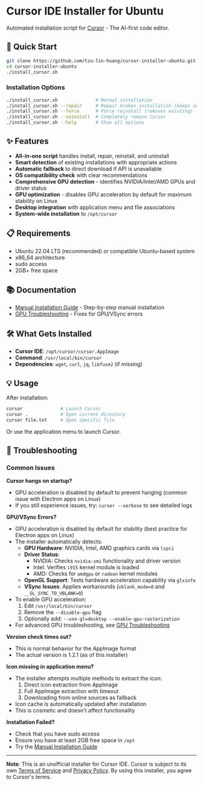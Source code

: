 # Cursor IDE Installer for Ubuntu

Automated installation script for [Cursor](https://cursor.com/) - The AI-first code editor.

## 🚀 Quick Start

```bash
git clone https://github.com/tzu-lin-huang/cursor-installer-ubuntu.git
cd cursor-installer-ubuntu
./install_cursor.sh
```

### Installation Options

```bash
./install_cursor.sh              # Normal installation
./install_cursor.sh --repair     # Repair broken installation (keeps settings)
./install_cursor.sh --force      # Force reinstall (removes existing)
./install_cursor.sh --uninstall  # Completely remove Cursor
./install_cursor.sh --help       # Show all options
```

## ✨ Features

- **All-in-one script** handles install, repair, reinstall, and uninstall
- **Smart detection** of existing installations with appropriate actions
- **Automatic fallback** to direct download if API is unavailable
- **OS compatibility check** with clear recommendations
- **Comprehensive GPU detection** - identifies NVIDIA/Intel/AMD GPUs and driver status
- **GPU optimization** - disables GPU acceleration by default for maximum stability on Linux
- **Desktop integration** with application menu and file associations
- **System-wide installation** to `/opt/cursor`

## 📋 Requirements

- Ubuntu 22.04 LTS (recommended) or compatible Ubuntu-based system
- x86_64 architecture
- sudo access
- 2GB+ free space

## 📚 Documentation

- [Manual Installation Guide](docs/manual-installation.md) - Step-by-step manual installation
- [GPU Troubleshooting](docs/gpu-troubleshooting.md) - Fixes for GPU/VSync errors

## 🛠️ What Gets Installed

- **Cursor IDE**: `/opt/cursor/cursor.AppImage`
- **Command**: `/usr/local/bin/cursor`
- **Dependencies**: `wget`, `curl`, `jq`, `libfuse2` (if missing)

## 💡 Usage

After installation:

```bash
cursor              # Launch Cursor
cursor .            # Open current directory
cursor file.txt     # Open specific file
```

Or use the application menu to launch Cursor.

## 🐛 Troubleshooting

### Common Issues

**Cursor hangs on startup?**
- GPU acceleration is disabled by default to prevent hanging (common issue with Electron apps on Linux)
- If you still experience issues, try: `cursor --verbose` to see detailed logs

**GPU/VSync Errors?** 
- GPU acceleration is disabled by default for stability (best practice for Electron apps on Linux)
- The installer automatically detects:
  - **GPU Hardware**: NVIDIA, Intel, AMD graphics cards via `lspci`
  - **Driver Status**: 
    - NVIDIA: Checks `nvidia-smi` functionality and driver version
    - Intel: Verifies `i915` kernel module is loaded
    - AMD: Checks for `amdgpu` or `radeon` kernel modules
  - **OpenGL Support**: Tests hardware acceleration capability via `glxinfo`
  - **VSync Issues**: Applies workarounds (`vblank_mode=0` and `__GL_SYNC_TO_VBLANK=0`)
- To enable GPU acceleration:
  1. Edit `/usr/local/bin/cursor`
  2. Remove the `--disable-gpu` flag
  3. Optionally add: `--use-gl=desktop --enable-gpu-rasterization`
- For advanced GPU troubleshooting, see [GPU Troubleshooting](docs/gpu-troubleshooting.md)

**Version check times out?**
- This is normal behavior for the AppImage format
- The actual version is 1.2.1 (as of this installer)

**Icon missing in application menu?**
- The installer attempts multiple methods to extract the icon:
  1. Direct icon extraction from AppImage
  2. Full AppImage extraction with timeout
  3. Downloading from online sources as fallback
- Icon cache is automatically updated after installation
- This is cosmetic and doesn't affect functionality

**Installation Failed?** 
- Check that you have sudo access
- Ensure you have at least 2GB free space in `/opt`
- Try the [Manual Installation Guide](docs/manual-installation.md)

---

**Note**: This is an unofficial installer for Cursor IDE. Cursor is subject to its own [Terms of Service](https://cursor.com/terms-of-service) and [Privacy Policy](https://cursor.com/privacy). By using this installer, you agree to Cursor's terms.